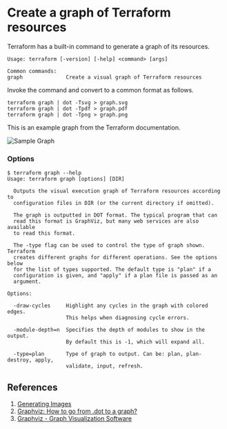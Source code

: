 # Create a graph of Terraform resources

Terraform has a built-in command to generate a graph of its resources.

```
Usage: terraform [-version] [-help] <command> [args]

Common commands:
graph              Create a visual graph of Terraform resources
```

Invoke the command and convert to a common format as follows.

```
terraform graph | dot -Tsvg > graph.svg
terraform graph | dot -Tpdf > graph.pdf
terraform graph | dot -Tpng > graph.png
```

This is an example graph from the Terraform documentation.

![Sample Graph](https://user-images.githubusercontent.com/773981/197880914-40e1a04e-18a0-4ddd-8887-f66cc014dfce.png)


### Options

```
$ terraform graph --help
Usage: terraform graph [options] [DIR]

  Outputs the visual execution graph of Terraform resources according to
  configuration files in DIR (or the current directory if omitted).

  The graph is outputted in DOT format. The typical program that can
  read this format is GraphViz, but many web services are also available
  to read this format.

  The -type flag can be used to control the type of graph shown. Terraform
  creates different graphs for different operations. See the options below
  for the list of types supported. The default type is "plan" if a
  configuration is given, and "apply" if a plan file is passed as an
  argument.

Options:

  -draw-cycles     Highlight any cycles in the graph with colored edges.
                   This helps when diagnosing cycle errors.

  -module-depth=n  Specifies the depth of modules to show in the output.
                   By default this is -1, which will expand all.

  -type=plan       Type of graph to output. Can be: plan, plan-destroy, apply,
                   validate, input, refresh.
```

## References

1. [Generating Images](https://www.terraform.io/docs/commands/graph.html#generating-images)
1. [Graphviz: How to go from .dot to a graph?](https://stackoverflow.com/a/1494495/6146580)
1. [Graphviz - Graph Visualization Software](https://graphviz.gitlab.io/download/)
